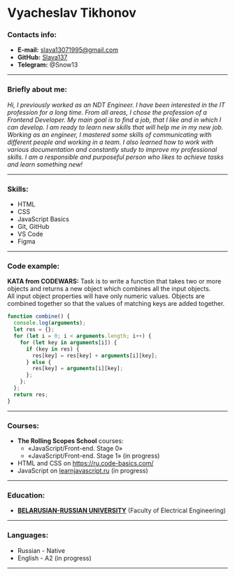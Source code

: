 # Vyacheslav Tikhonov
### Contacts info:
* **E-mail:** slava13071995@gmail.com
* **GitHub:** [Slava137](https://github.com/Slava137)
* **Telegram:** @Snow13

----
### Briefly about me:
*Hi, I previously worked as an NDT Engineer. I have been interested in the IT profession for a long time. From all areas, I chose the profession of a Frontend Developer. My main goal is to find a job, that I like and in which I can develop. I am ready to learn new skills that will help me in my new job. Working as an engineer, I mastered some skills of communicating with different people and working in a team. I also learned how to work with various documentation and constantly study to improve my professional skills. I am a responsible and purposeful person who likes to achieve tasks and learn something new!* 

-----
### Skills:
* HTML
* CSS
* JavaScript Basics
* Git, GitHub
* VS Code
* Figma

-----
### Code example:
**KATA from CODEWARS:**
Task is to write a function that takes two or more objects and returns a new object which combines all the input objects.  
All input object properties will have only numeric values. Objects are combined together so that the values of matching keys are added together.
```javascript
function combine() {
  console.log(arguments);
  let res = {};
  for (let i = 0; i < arguments.length; i++) {
    for (let key in arguments[i]) {
      if (key in res) {
        res[key] = res[key] + arguments[i][key];
      } else {
        res[key] = arguments[i][key];
      };
    };
  }; 
  return res;
}
```
-----
### Courses:
* **The Rolling Scopes School** courses:
  - «JavaScript/Front-end. Stage 0»
  - «JavaScript/Front-end. Stage 1» (in progress)
* HTML and CSS on <https://ru.code-basics.com/>
* JavaScript on [learnjavascript.ru](https://learn.javascript.ru/) (in progress)

-----
### Education:
* [**BELARUSIAN-RUSSIAN UNIVERSITY**](http://en.bru.by/) (Faculty of Electrical Engineering)

-----
### Languages:
* Russian - Native
* English - A2 (in progress)
  
-----